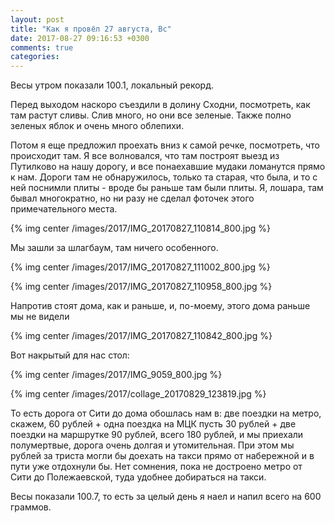 ```yaml
---
layout: post
title: "Как я провёл 27 августа, Вс"
date: 2017-08-27 09:16:53 +0300
comments: true
categories: 
---
```

Весы утром показали 100.1, локальный рекорд.

Перед выходом наскоро съездили в долину Сходни, посмотреть, как там растут сливы. Слив много, но они все зеленые. Также полно зеленых яблок и очень много облепихи.

Потом я еще предложил проехать вниз к самой речке, посмотреть, что происходит там. Я все волновался, что там построят выезд из Путилково на нашу дорогу, и все понаехавшие мудаки ломанутся прямо к нам. Дороги там не обнаружилось, только та старая, что была, и то с ней поснимли плиты - вроде бы раньше там были плиты. Я, лошара, там бывал многократно, но ни разу не сделал фоточек этого примечательного места. 

{% img center /images/2017/IMG_20170827_110814_800.jpg %}

Мы зашли за шлагбаум, там ничего особенного.

{% img center /images/2017/IMG_20170827_111002_800.jpg %}

{% img center /images/2017/IMG_20170827_110958_800.jpg %}

Напротив стоят дома, как и раньше, и, по-моему, этого дома раньше мы не видели

{% img center /images/2017/IMG_20170827_110842_800.jpg %}



Вот накрытый для нас стол:

{% img center /images/2017/IMG_9059_800.jpg %}

{% img center /images/2017/collage_20170829_123819.jpg %}

То есть дорога от Сити до дома обошлась нам в: две поездки на метро, скажем, 60 рублей + одна поездка на МЦК пусть 30 рублей + две поездки на маршрутке 90 рублей, всего 180 рублей, и мы приехали полумертвые, дорога очень долгая и утомительная. При этом мы рублей за триста могли бы доехать на такси прямо от набережной и в пути уже отдохнули бы. Нет сомнения, пока не достроено метро от Сити до Полежаевской, туда удобнее добираться на такси.


Весы показали 100.7, то есть за целый день я наел и напил всего на 600 граммов.